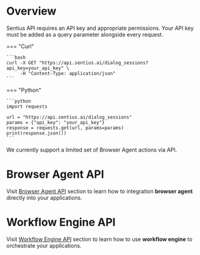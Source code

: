 # Overview

Sentius API requires an API key and appropriate permissions.
Your API key must be added as a query parameter alongside every request.

=== "Curl"

    ```bash
    curl -X GET "https://api.sentius.ai/dialog_sessions?api_key=your_api_key" \
         -H "Content-Type: application/json"
    ```

=== "Python"

    ```python
    import requests
    
    url = "https://api.sentius.ai/dialog_sessions"
    params = {"api_key": "your_api_key"}
    response = requests.get(url, params=params)
    print(response.json())
    ```

We currently support a limited set of Browser Agent actions via API.

# Browser Agent API
Visit [Browser Agent API](api/browser-agent-api.md) section to learn how to integration **browser agent** directly into your applications.

# Workflow Engine API
Visit [Workflow Engine API](api/workflow-engine-api.md) section to learn how to use **workflow engine** to orchestrate your applications.
